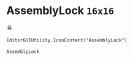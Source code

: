 # AssemblyLock `16x16`
<img src="/img/AssemblyLock.png" width=16 height=16>

``` CSharp
EditorGUIUtility.IconContent("AssemblyLock")
```
```
AssemblyLock
```
